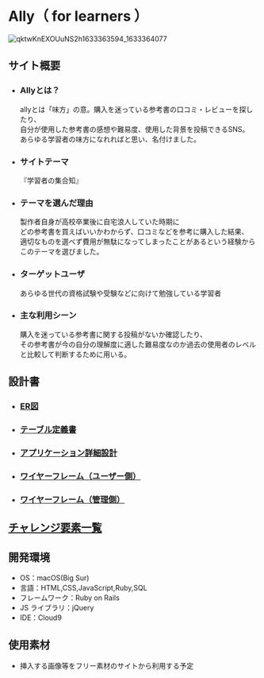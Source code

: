 # Ally（ for learners ）
![qktwKnEXOUuNS2h1633363594_1633364077](https://user-images.githubusercontent.com/86953982/135886991-cd55bd9b-716e-480c-871a-bf070b3fecee.png)
## サイト概要
* ### Allyとは？

  allyとは「味方」の意。購入を迷っている参考書の口コミ・レビューを探したり、<br>
  自分が使用した参考書の感想や難易度、使用した背景を投稿できるSNS。<br>
  あらゆる学習者の味方になれればと思い、名付けました。

* ### サイトテーマ

  『学習者の集合知』

* ### テーマを選んだ理由

  製作者自身が高校卒業後に自宅浪人していた時期に<br>
  どの参考書を買えばいいかわからず、口コミなどを参考に購入した結果、<br>
  適切なものを選べず費用が無駄になってしまったことがあるという経験からこのテーマを選びました。

* ### ターゲットユーザ

  あらゆる世代の資格試験や受験などに向けて勉強している学習者

* ### 主な利用シーン

  購入を迷っている参考書に関する投稿がないか確認したり、<br>
  その参考書が今の自分の理解度に適した難易度なのか過去の使用者のレベルと比較して判断するために用いる。

## 設計書

* ### [ER図](https://drive.google.com/file/d/1-JQwXXG4zGj1NPtD6dcvCM5yKxzE0RDp/view?usp=sharing)

* ### [テーブル定義書](https://docs.google.com/spreadsheets/d/1tkH_mm-Czp1CWytj-mV_B5Dz_8z0GRqupqVROP3jNpo/edit?usp=sharing)

* ### [アプリケーション詳細設計](https://docs.google.com/spreadsheets/d/1iaDAS5NCPhuKMTVT356PCW1QgBw5reveC9rrVc5Wes8/edit?usp=sharing)

* ### [ワイヤーフレーム（ユーザー側）](https://drive.google.com/file/d/1uSR6fVYDKDGtxsu3IEiIpyEjmwY00OJC/view?usp=sharing)

* ### [ワイヤーフレーム（管理側）](https://drive.google.com/file/d/1-6s0mc0gQZSB13r1f0XC331_F9L5u6YG/view?usp=sharing)

## [チャレンジ要素一覧](https://docs.google.com/spreadsheets/d/1BcqmQg_izvXIq4fJAR6payEZeXPJNW-Z8Yu48-nPhHQ/edit?usp=sharing)

## 開発環境

- OS：macOS(Big Sur)
- 言語：HTML,CSS,JavaScript,Ruby,SQL
- フレームワーク：Ruby on Rails
- JS ライブラリ：jQuery
- IDE：Cloud9

## 使用素材

- 挿入する画像等をフリー素材のサイトから利用する予定
